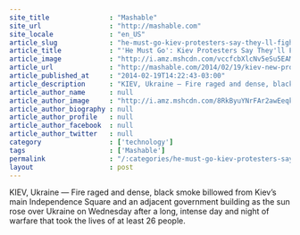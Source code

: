 ```yaml
---
site_title               : "Mashable"
site_url                 : "http://mashable.com"
site_locale              : "en_US"
article_slug             : "he-must-go-kiev-protesters-say-they-ll-fight-president-to-the-end"
article_title            : "'He Must Go': Kiev Protesters Say They'll Fight President to the End"
article_image            : "http://i.amz.mshcdn.com/vccfcbXlcNv5eSu5EAM-D87TfuE=/1200x627/2014%2F02%2F19%2F6e%2FKievProtest.0183e.jpg"
article_url              : "http://mashable.com/2014/02/19/kiev-new-protests-eu-sanctions/"
article_published_at     : "2014-02-19T14:22:43-03:00"
article_description      : "KIEV, Ukraine — Fire raged and dense, black smoke billowed from Kiev’s main Independence Square and an adjacent government building as the sun rose over Ukraine on Wednesday after a long, intense day and night of warfare that took the lives of at least 26 people."
article_author_name      : null
article_author_image     : "http://i.amz.mshcdn.com/8RkByuYNrFAr2awEeqk7L1NQeBk=/90x90/2016%2F06%2F30%2F17%2F201503270cHeadshot_20.476d6.1dc14.jpg"
article_author_biography : null
article_author_profile   : null
article_author_facebook  : null
article_author_twitter   : null
category                 : ['technology']
tags                     : ['Mashable']
permalink                : "/:categories/he-must-go-kiev-protesters-say-they-ll-fight-president-to-the-end/"
layout                   : post
---
```


KIEV, Ukraine — Fire raged and dense, black smoke billowed from Kiev’s main Independence Square and an adjacent government building as the sun rose over Ukraine on Wednesday after a long, intense day and night of warfare that took the lives of at least 26 people.
